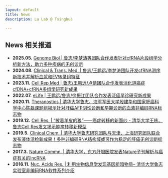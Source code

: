 ```yaml
---
layout: default
title: News 
description: Lu Lab @ Tsinghua

---
```


## News 相关报道

* **2025.05.**  [Genome Biol  \| 鲁志/李梦涛等团队合作发表针对cfRNA片段组学分析新方法，助力多种疾病的无创诊断](https://mp.weixin.qq.com/s?__biz=MzA5NTYzMzAyNQ==&mid=2650281509&idx=1&sn=e68ae6920b2212f4e3abfe44ceedaa66&chksm=8995e49554171554614789f28990bb77de15dfe4915316a2cc1b10109c80dab01d7e91fe1166&scene=126&sessionid=0#rd)
* **2024.08.**  [Clinical & Trans. Med. \| 鲁志/王鹏远/李梦涛团队开发cfRNA测序新技术并解析血浆和EV转录组特征](https://mp.weixin.qq.com/s/apxn13alrgxFkf4VQpgQaw)
* **2023.11.**  [Cell Rep Med \| 鲁志/王鹏远/卢倩团队合作发表消化道癌症cfDNA+cfRNA多组学研究新成果](https://mp.weixin.qq.com/s/gJjIjBX-cSFR1-aWToKZ4g)
* **2022.07.**  [eLife \| 王鹏远/鲁志/徐振江团队合作发表泛癌早诊研究新成果](https://mp.weixin.qq.com/s/sbM2M_uZhuUXttdumdBCJQ)
* **2020.11.**  [Theranostics  \| 清华大学鲁志、海军军医大学殷建华和国家肝癌科学中心陈磊课题组揭示针对肝癌AFP阴性诊断和早期诊断的血液非编码RNA标志物](https://www.360zhyx.com/home-research-index-rid-74290.shtml)
* **2019.12.**  [Cell Res. \| “披着羊皮的狼”——癌症转移的新面纱 - 清华大学王栋、鲁志Cell Res发文揭示肿瘤转移新模型](https://m.antpedia.com/news/2345870.html)
* **2019.5.**  [Clinical Chem. \| 清华大学鲁志研究团队与天津、上海研究团队联合发布液体活检新成果！多种非编码RNA结构域或可作为稳定的肝癌无创诊断标志物](https://www.medsci.cn/article/show_article.do?id=7fab1e5858e7 )
* **2017.3.**  [Nature Commn. \| 清华大学，东方肝胆医院发表Nature子刊解析与癌症有关的lncRNA](https://www.ebiotrade.com/newsf/2017-2/2017228174413583.htm)
* **2016.11.**  [Nuc. Acids Res. \| 利用生物信息学发现基因组暗物质– 清华大学鲁志实验室非编码RNA软件系列介绍](https://m.sohu.com/n/472285488/)



